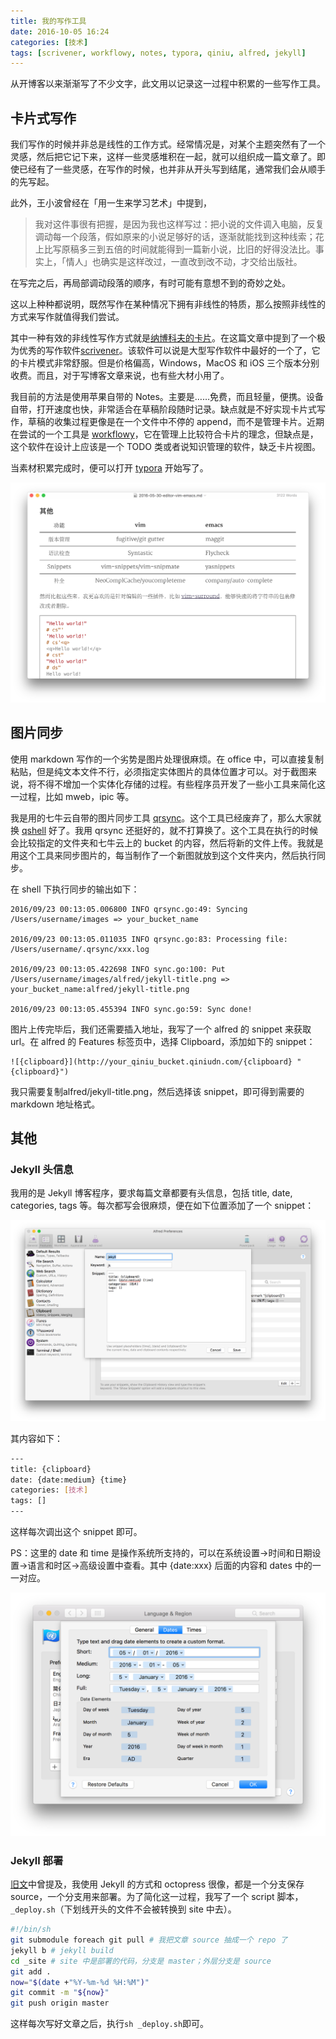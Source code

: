 ```yaml
---
title: 我的写作工具
date: 2016-10-05 16:24
categories: [技术]
tags: [scrivener, workflowy, notes, typora, qiniu, alfred, jekyll]
---
```


从开博客以来渐渐写了不少文字，此文用以记录这一过程中积累的一些写作工具。

## 卡片式写作

我们写作的时候并非总是线性的工作方式。经常情况是，对某个主题突然有了一个灵感，然后把它记下来，这样一些灵感堆积在一起，就可以组织成一篇文章了。即使已经有了一些灵感，在写作的时候，也并非从开头写到结尾，通常我们会从顺手的先写起。

此外，王小波曾经在「用一生来学习艺术」中提到，

> 我对这件事很有把握，是因为我也这样写过：把小说的文件调入电脑，反复调动每一个段落，假如原来的小说足够好的话，逐渐就能找到这种线索；花上比写原稿多三到五倍的时间就能得到一篇新小说，比旧的好得没法比。事实上，「情人」也确实是这样改过，一直改到改不动，才交给出版社。
>

在写完之后，再局部调动段落的顺序，有时可能有意想不到的奇妙之处。

这以上种种都说明，既然写作在某种情况下拥有非线性的特质，那么按照非线性的方式来写作就值得我们尝试。

其中一种有效的非线性写作方式就是[纳博科夫的卡片](http://www.yangzhiping.com/psy/nabokov.html)。在这篇文章中提到了一个极为优秀的写作软件[scrivener](https://www.literatureandlatte.com/scrivener.php)。该软件可以说是大型写作软件中最好的一个了，它的卡片模式非常舒服。但是价格偏高，Windows，MacOS 和 iOS 三个版本分别收费。而且，对于写博客文章来说，也有些大材小用了。

我目前的方法是使用苹果自带的 Notes。主要是……免费，而且轻量，便携。设备自带，打开速度也快，非常适合在草稿阶段随时记录。缺点就是不好实现卡片式写作，草稿的收集过程更像是在一个文件中不停的 append，而不是管理卡片。近期在尝试的一个工具是 [workflowy](https://workflowy.com/)，它在管理上比较符合卡片的理念，但缺点是，这个软件在设计上应该是一个 TODO 类或者说知识管理的软件，缺乏卡片视图。

当素材积累完成时，便可以打开 [typora](https://www.typora.io/) 开始写了。

![typora](images/editor/typora.png "typora")

## 图片同步

使用 markdown 写作的一个劣势是图片处理很麻烦。在 office 中，可以直接复制粘贴，但是纯文本文件不行，必须指定实体图片的具体位置才可以。对于截图来说，将不得不增加一个实体化存储的过程。有些程序员开发了一些小工具来简化这一过程，比如 mweb，ipic 等。

我是用的七牛云自带的图片同步工具 [qrsync](http://o9gnz92z5.bkt.clouddn.com/code/v6/tool/qrsync.html)。这个工具已经废弃了，那么大家就换 [qshell](http://o9gnz92z5.bkt.clouddn.com/code/v6/tool/qshell.html) 好了。我用 qrsync 还挺好的，就不打算换了。这个工具在执行的时候会比较指定的文件夹和七牛云上的 bucket 的内容，然后将新的文件上传。我就是用这个工具来同步图片的，每当制作了一个新图就放到这个文件夹内，然后执行同步。

在 shell 下执行同步的输出如下：

```shell
2016/09/23 00:13:05.006800 INFO qrsync.go:49: Syncing /Users/username/images => your_bucket_name

2016/09/23 00:13:05.011035 INFO qrsync.go:83: Processing file: /Users/username/.qrsync/xxx.log

2016/09/23 00:13:05.422698 INFO sync.go:100: Put /Users/username/images/alfred/jekyll-title.png => your_bucket_name:alfred/jekyll-title.png

2016/09/23 00:13:05.455394 INFO sync.go:59: Sync done!
```

图片上传完毕后，我们还需要插入地址，我写了一个 alfred 的 snippet 来获取 url。在 alfred 的 Features 标签页中，选择 Clipboard，添加如下的 snippet：

```shell
![{clipboard}](http://your_qiniu_bucket.qiniudn.com/{clipboard} "{clipboard}")
```
我只需要复制alfred/jekyll-title.png，然后选择该 snippet，即可得到需要的 markdown 地址格式。

## 其他

### Jekyll 头信息

我用的是 Jekyll 博客程序，要求每篇文章都要有头信息，包括 title, date, categories, tags 等。每次都写会很麻烦，便在如下位置添加了一个 snippet：

![jekyll title](images/alfred/jekyll-title.png "jekyll title")

其内容如下：

```bash
---
title: {clipboard}
date: {date:medium} {time}
categories: [技术]
tags: []
---
```
这样每次调出这个 snippet 即可。

PS：这里的 date 和 time 是操作系统所支持的，可以在系统设置->时间和日期设置->语言和时区->高级设置中查看。其中 {date:xxx} 后面的内容和 dates 中的一一对应。

![macos date and time](images/macos/macos-date-time.png "macos date and time")

### Jekyll 部署

[旧文](/2014/09/jekyll-plugs/)中曾提及，我使用 Jekyll 的方式和 octopress 很像，都是一个分支保存 source，一个分支用来部署。为了简化这一过程，我写了一个 script 脚本，`_deploy.sh`（下划线开头的文件不会被转换到 site 中去）。

```bash
#!/bin/sh
git submodule foreach git pull # 我把文章 source 抽成一个 repo 了
jekyll b # jekyll build
cd _site # site 中是部署的代码，分支是 master；外层分支是 source
git add .
now="$(date +"%Y-%m-%d %H:%M")"
git commit -m "${now}"
git push origin master
```

这样每次写好文章之后，执行`sh _deploy.sh`即可。
